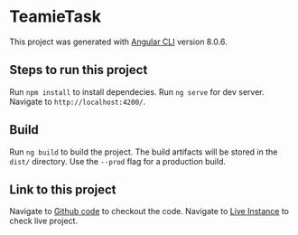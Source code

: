 # TeamieTask

This project was generated with [Angular CLI](https://github.com/angular/angular-cli) version 8.0.6.

## Steps to run this project

Run `npm install` to install dependecies.
Run `ng serve` for dev server.
Navigate to `http://localhost:4200/`.

## Build

Run `ng build` to build the project. The build artifacts will be stored in the `dist/` directory. Use the `--prod` flag for a production build.

## Link to this project

Navigate to [Github code](https://github.com/sidhanshumonga/teamie-task) to checkout the code.
Navigate to [Live Instance](https://sidhanshumonga.github.io/teamie-task) to check live project.

